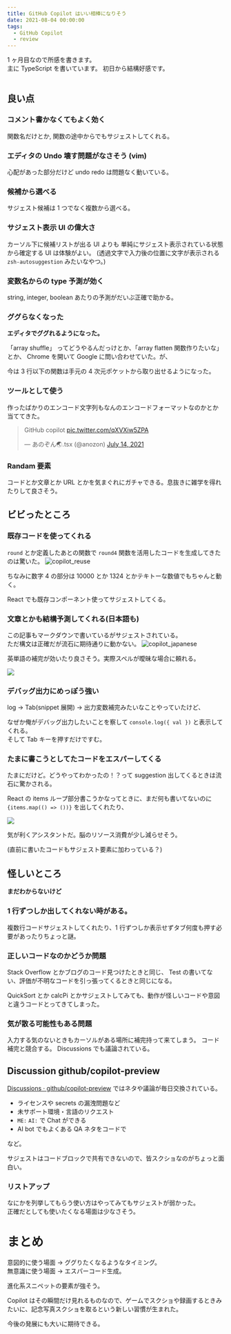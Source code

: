 ```yaml
---
title: GitHub Copilot はいい相棒になりそう
date: 2021-08-04 00:00:00
tags:
  - GitHub Copilot
  - review
---
```


1 ヶ月目なので所感を書きます。  
主に TypeScript を書いています。 初日から結構好感です。

```toc

```

## 良い点

### コメント書かなくてもよく効く

関数名だけとか, 関数の途中からでもサジェストしてくれる。

### エディタの Undo 壊す問題がなさそう (vim)

心配があった部分だけど undo redo は問題なく動いている。

### 候補から選べる

サジェスト候補は 1 つでなく複数から選べる。

### サジェスト表示 UI の偉大さ

カーソル下に候補リストが出る UI よりも 単純にサジェスト表示されている状態から確定する UI は体験がよい。
(透過文字で入力後の位置に文字が表示される `zsh-autosuggestion` みたいなやつ。)

### 変数名からの type 予測が効く

string, integer, boolean あたりの予測がだいぶ正確で助かる。

### ググらなくなった

**エディタでググれるようになった。**

「array shuffle」 ってどうやるんだっけとか、「array flatten 関数作りたいな」とか、
Chrome を開いて Google に問い合わせていた。が、

今は 3 行以下の関数は手元の 4 次元ポケットから取り出せるようになった。

### ツールとして使う

作ったばかりのエンコード文字列もなんのエンコードフォーマットなのかとか当ててきた。

<blockquote class="twitter-tweet"><p lang="en" dir="ltr">GitHub copilot <a href="https://t.co/qXVXiw5ZPA">pic.twitter.com/qXVXiw5ZPA</a></p>&mdash; あのぞん🌏.tsx (@anozon) <a href="https://twitter.com/anozon/status/1415270080615632896?ref_src=twsrc%5Etfw">July 14, 2021</a></blockquote> <script async src="https://platform.twitter.com/widgets.js" charset="utf-8"></script>

### Randam 要素

コードとか文章とか URL とかを気まぐれにガチャできる。息抜きに雑学を得れたりして良さそう。

## ビビったところ

### 既存コードを使ってくれる

`round` とか定義したあとの関数で `round4` 関数を活用したコードを生成してきたのは驚いた。
![copilot_reuse](https://elzup-image-storage.s3.amazonaws.com/blog/copilot_reuse.png)

ちなみに数字 4 の部分は 10000 とか 1324 とかテキトーな数値でもちゃんと動く。

React でも既存コンポーネント使ってサジェストしてくる。

### 文章とかも結構予測してくれる(日本語も)

この記事もマークダウンで書いているがサジェストされている。  
ただ構文は正確だが流石に期待通りに動かない。
![copilot_japanese](https://elzup-image-storage.s3.amazonaws.com/blog/copilot_japanese.png)

英単語の補完が効いたり良さそう。実際スペルが曖昧な場合に頼れる。

![](https://elzup-image-storage.s3.amazonaws.com/blog/copilot_be_careful.png)

### デバッグ出力にめっぽう強い

log → Tab(snippet 展開) → 出力変数補完みたいなことやっていたけど、

なぜか俺がデバッグ出力したいことを察して `console.log({ val })` と表示してくれる。  
そして Tab キーを押すだけですむ。

### たまに書こうとしてたコードをエスパーしてくる

たまにだけど。どうやってわかったの！？って suggestion 出してくるときは流石に驚かされる。

React の items ループ部分書こうかなってときに、まだ何も書いてないのに `{items.map(() => ())}` を出してくれたり、

![](https://elzup-image-storage.s3.amazonaws.com/blog/copilot_filter.png)

気が利くアシスタントだ。脳のリソース消費が少し減らせそう。

(直前に書いたコードもサジェスト要素に加わっている？)

## 怪しいところ

**まだわからないけど**

### 1 行ずつしか出してくれない時がある。

複数行コードサジェストしてくれたり、1 行ずつしか表示せずタブ何度も押す必要があったりちょっと謎。

### 正しいコードなのかどうか問題

Stack Overflow とかブログのコード見つけたときと同じ、
Test の書いてない、評価が不明なコードを引っ張ってくるときと同じになる。

QuickSort とか calcPi とかサジェストしてみても、動作が怪しいコードや意図と違うコードとってきてしまった。

### 気が散る可能性もある問題

入力する気のないときもカーソルがある場所に補完持って来てしまう。
コード補完と競合する。
Discussions でも議論されている。

## Discussion github/copilot-preview

[Discussions · github/copilot\-preview](https://github.com/github/copilot-preview/discussions)
ではネタや議論が毎日交換されている。

- ライセンスや secrets の漏洩問題など
- 未サポート環境・言語のリクエスト
- `ME:` `AI:` で Chat ができる
- AI bot でもよくある QA ネタをコードで

など。

サジェストはコードブロックで共有できないので、皆スクショなのがちょっと面白い。

### リストアップ

なにかを列挙してもらう使い方はやってみてもサジェストが弱かった。  
正確だとしても使いたくなる場面は少なさそう。

# まとめ

意図的に使う場面 → ググりたくなるようなタイミング。  
無意識に使う場面 → エスパーコード生成。

進化系スニペットの要素が強そう。

Copilot はその瞬間だけ見れるものなので、ゲームでスクショや録画するときみたいに、記念写真スクショを取るという新しい習慣が生まれた。

今後の発展にも大いに期待できる。
